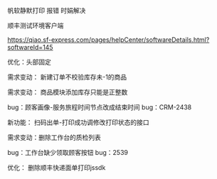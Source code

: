 帆软静默打印 报错 时娟解决

顺丰测试环境客户端

https://qiao.sf-express.com/pages/helpCenter/softwareDetails.html?softwareId=145



优化：头部固定

需求变动： 新建订单不校验库存未-1的商品

需求变动： 商品模块添加库存只能是正整数

bug：顾客画像-服务旅程时间节点改成结束时间  bug：CRM-2438

新功能： 扫码出单-打印成功调修改打印状态的接口

需求变动：删除工作台的质检列表

bug：工作台缺少领取顾客按钮  bug：2539

优化： 删除顺丰快递面单打印jssdk

